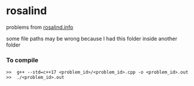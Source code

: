 # rosalind
problems from [rosalind.info](http://rosalind.info)

some file paths may be wrong because I had this folder inside another folder

### To compile
```
>>  g++ --std=c++17 <problem_id>/<problem_id>.cpp -o <problem_id>.out
>>  ./<problem_id>.out
```
